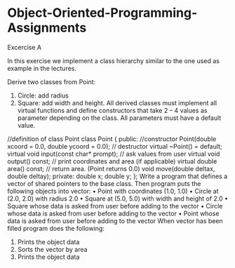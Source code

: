 # Object-Oriented-Programming-Assignments

Excercise A 

In this exercise we implement a class hierarchy similar to the one used as example in the
lectures.

Derive two classes from Point:
1. Circle: add radius
2. Square: add width and height.
All derived classes must implement all virtual functions and define constructors that take
2 – 4 values as parameter depending on the class. All parameters must have a default
value.

//definition of class Point
class Point {
public:
 //constructor
 Point(double xcoord = 0.0, double ycoord = 0.0);
 // destructor
 virtual ~Point() = default;
 virtual void input(const char* prompt); // ask values from user
 virtual void output() const; // print coordinates and area (if applicable)
 virtual double area() const; // return area. (Point returns 0.0)
 void move(double deltax, double deltay);
private:
 double x;
 double y;
};
Write a program that defines a vector of shared pointers to the base class.
Then program puts the following objects into vector:
• Point with coordinates (1.0, 1.0)
• Circle at (2.0, 2.0) with radius 2.0
• Square at (5.0, 5.0) with width and height of 2.0
• Square whose data is asked from user before adding to the vector
• Circle whose data is asked from user before adding to the vector
• Point whose data is asked from user before adding to the vector
When vector has been filled program does the following:
1. Prints the object data
2. Sorts the vector by area
3. Prints the object data
